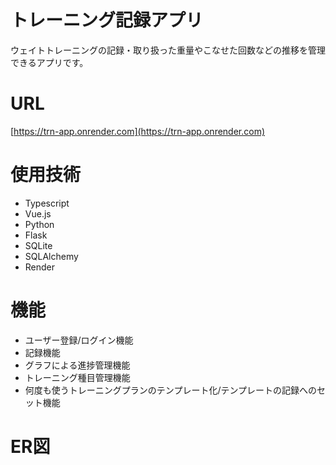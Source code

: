 # トレーニング記録アプリ
ウェイトトレーニングの記録・取り扱った重量やこなせた回数などの推移を管理できるアプリです。


# URL
[https://trn-app.onrender.com](https://trn-app.onrender.com)


# 使用技術
- Typescript
- Vue.js
- Python
- Flask
- SQLite
- SQLAlchemy
- Render


# 機能
- ユーザー登録/ログイン機能
- 記録機能
- グラフによる進捗管理機能
- トレーニング種目管理機能
- 何度も使うトレーニングプランのテンプレート化/テンプレートの記録へのセット機能


# ER図
